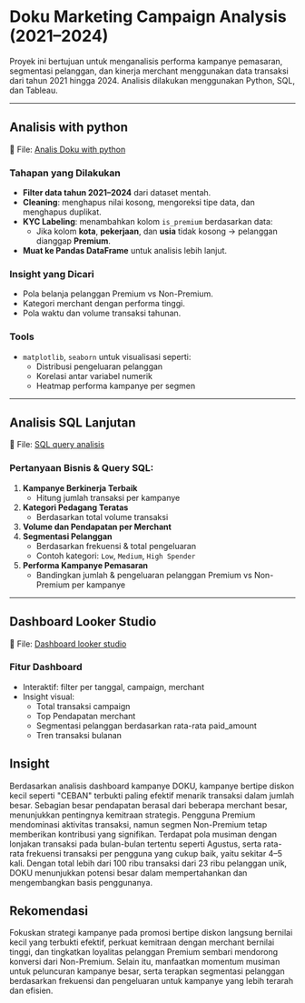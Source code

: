 # Doku Marketing Campaign Analysis (2021–2024)

Proyek ini bertujuan untuk menganalisis performa kampanye pemasaran, segmentasi pelanggan, dan kinerja merchant menggunakan data transaksi dari tahun 2021 hingga 2024. Analisis dilakukan menggunakan Python, SQL, dan Tableau.

---

## Analisis with python

📌 File: [Analis Doku with python](https://github.com/Gilangsejati/Doku-E-Wallet-Analisis/blob/main/Studycase-%20Doku-Analisis/scripts/DOKU.ipynb)

### Tahapan yang Dilakukan
- **Filter data tahun 2021–2024** dari dataset mentah.
- **Cleaning**: menghapus nilai kosong, mengoreksi tipe data, dan menghapus duplikat.
- **KYC Labeling**: menambahkan kolom `is_premium` berdasarkan data:
  - Jika kolom **kota**, **pekerjaan**, dan **usia** tidak kosong → pelanggan dianggap **Premium**.
- **Muat ke Pandas DataFrame** untuk analisis lebih lanjut.

### Insight yang Dicari
- Pola belanja pelanggan Premium vs Non-Premium.
- Kategori merchant dengan performa tinggi.
- Pola waktu dan volume transaksi tahunan.

### Tools
- `matplotlib`, `seaborn` untuk visualisasi seperti:
  - Distribusi pengeluaran pelanggan
  - Korelasi antar variabel numerik
  - Heatmap performa kampanye per segmen

---

## Analisis SQL Lanjutan

📌 File: [SQL query analisis](https://github.com/Gilangsejati/Doku-E-Wallet-Analisis/blob/main/Studycase-%20Doku-Analisis/sql/sql-analisis-doku.sql)

### Pertanyaan Bisnis & Query SQL:
1. **Kampanye Berkinerja Terbaik**
   - Hitung jumlah transaksi per kampanye
2. **Kategori Pedagang Teratas**
   - Berdasarkan total volume transaksi
3. **Volume dan Pendapatan per Merchant**
4. **Segmentasi Pelanggan**
   - Berdasarkan frekuensi & total pengeluaran
   - Contoh kategori: `Low`, `Medium`, `High Spender`
5. **Performa Kampanye Pemasaran**
   - Bandingkan jumlah & pengeluaran pelanggan Premium vs Non-Premium per kampanye

---

## Dashboard Looker Studio

📌 File:  [Dashboard looker studio](https://github.com/Gilangsejati/Doku-E-Wallet-Analisis/blob/main/Studycase-%20Doku-Analisis/dashboard/Doku_champaign.pdf)
### Fitur Dashboard
- Interaktif: filter per tanggal, campaign, merchant
- Insight visual:
  - Total transaksi campaign
  - Top Pendapatan merchant
  - Segmentasi pelanggan berdasarkan rata-rata paid_amount
  - Tren transaksi bulanan

## Insight
Berdasarkan analisis dashboard kampanye DOKU, kampanye bertipe diskon kecil seperti "CEBAN" terbukti paling efektif menarik transaksi dalam jumlah besar. Sebagian besar pendapatan berasal dari beberapa merchant besar, menunjukkan pentingnya kemitraan strategis. Pengguna Premium mendominasi aktivitas transaksi, namun segmen Non-Premium tetap memberikan kontribusi yang signifikan. Terdapat pola musiman dengan lonjakan transaksi pada bulan-bulan tertentu seperti Agustus, serta rata-rata frekuensi transaksi per pengguna yang cukup baik, yaitu sekitar 4–5 kali. Dengan total lebih dari 100 ribu transaksi dari 23 ribu pelanggan unik, DOKU menunjukkan potensi besar dalam mempertahankan dan mengembangkan basis penggunanya.

## Rekomendasi
Fokuskan strategi kampanye pada promosi bertipe diskon langsung bernilai kecil yang terbukti efektif, perkuat kemitraan dengan merchant bernilai tinggi, dan tingkatkan loyalitas pelanggan Premium sembari mendorong konversi dari Non-Premium. Selain itu, manfaatkan momentum musiman untuk peluncuran kampanye besar, serta terapkan segmentasi pelanggan berdasarkan frekuensi dan pengeluaran untuk kampanye yang lebih terarah dan efisien.





